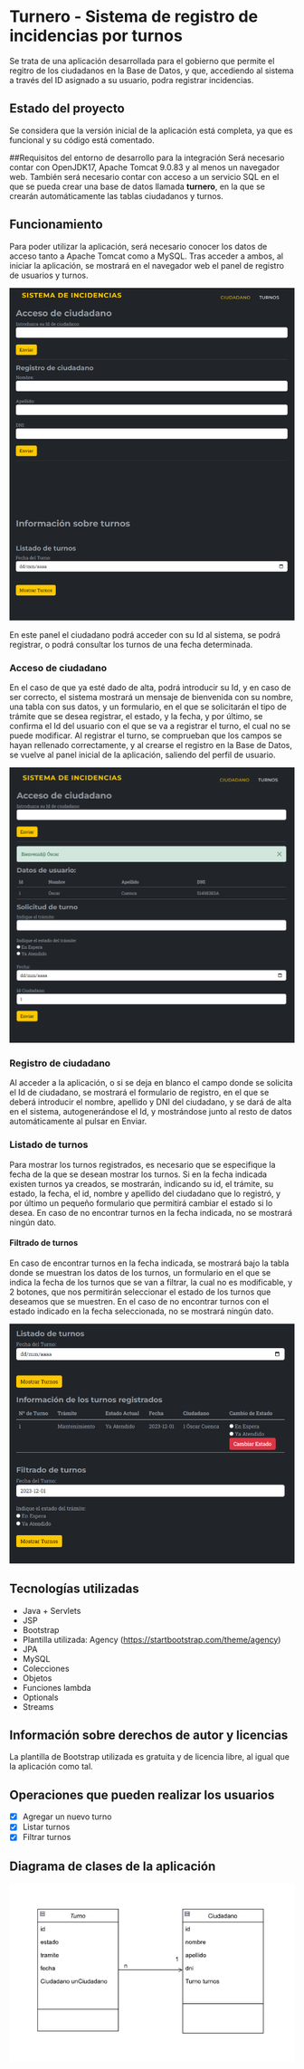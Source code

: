 # Turnero - Sistema de registro de incidencias por turnos
Se trata de una aplicación desarrollada para el gobierno que permite el regitro de los ciudadanos en la Base de Datos,
y que, accediendo al sistema a través del ID asignado a su usuario, podra registrar incidencias.

## Estado del proyecto
Se considera que la versión inicial de la aplicación está completa, ya que es funcional
y su código está comentado.

##Requisitos del entorno de desarrollo para la integración
Será necesario contar con OpenJDK17, Apache Tomcat 9.0.83 y al menos un navegador web.
También será necesario contar con acceso a un servicio SQL en el que se pueda crear una 
base de datos llamada **turnero**, en la que se crearán automáticamente las tablas ciudadanos
y turnos.

## Funcionamiento
Para poder utilizar la aplicación, será necesario conocer los datos de acceso tanto a Apache 
Tomcat como a MySQL. Tras acceder a ambos, al iniciar la aplicación, se mostrará en el 
navegador web el panel de registro de usuarios y turnos.

![index aplicacion](index.PNG)

En este panel el ciudadano podrá acceder con su Id al sistema, se podrá registrar, o
podrá consultar los turnos de una fecha determinada.

### Acceso de ciudadano
En el caso de que ya esté dado de alta, podrá introducir su Id, y en caso de ser correcto, 
el sistema mostrará un mensaje de bienvenida con su nombre, una tabla con sus datos,
y un formulario, en el que se solicitarán el tipo de trámite que se desea registrar, el 
estado, y la fecha, y por último, se confirma el Id del usuario con el que se va a registrar
el turno, el cual no se puede modificar.
Al registrar el turno, se comprueban que los campos se hayan rellenado correctamente, y 
al crearse el registro en la Base de Datos, se vuelve al panel inicial de la aplicación,
saliendo del perfil de usuario.

![panel de acceso de ciudadanos](acceso-usuario.PNG)

### Registro de ciudadano
Al acceder a la aplicación, o si se deja en blanco el campo donde se solicita el Id de 
ciudadano, se mostrará el formulario de registro, en el que se deberá introducir el nombre,
apellido y DNI del ciudadano, y se dará de alta en el sistema, autogenerándose el Id, 
y mostrándose junto al resto de datos automáticamente al pulsar en Enviar.

### Listado de turnos
Para mostrar los turnos registrados, es necesario que se especifique la fecha de la que se 
desean mostrar los turnos. Si en la fecha indicada existen turnos ya creados, se mostrarán, 
indicando su id, el trámite, su estado, la fecha, el id, nombre y apellido del ciudadano que
lo registró, y por último un pequeño formulario que permitirá cambiar el estado si lo desea.
En caso de no encontrar turnos en la fecha indicada, no se mostrará ningún dato.

#### Filtrado de turnos
En caso de encontrar turnos en la fecha indicada, se mostrará bajo la tabla donde se muestran
los datos de los turnos, un formulario en el que se indica la fecha de los turnos que se van 
a filtrar, la cual no es modificable, y 2 botones, que nos permitirán seleccionar el estado
de los turnos que deseamos que se muestren. En el caso de no encontrar turnos con el estado 
indicado en la fecha seleccionada, no se mostrará ningún dato.

![listado de turnos por fecha](listado.turnos.PNG)

## Tecnologías utilizadas
- Java + Servlets
- JSP
- Bootstrap
 - Plantilla utilizada: Agency (https://startbootstrap.com/theme/agency)
- JPA
- MySQL
- Colecciones
- Objetos
- Funciones lambda
- Optionals
- Streams

## Información sobre derechos de autor y licencias
La plantilla de Bootstrap utilizada es gratuita y de licencia libre, al igual que la
aplicación como tal. 

## Operaciones que pueden realizar los usuarios
- [x] Agregar un nuevo turno
- [x] Listar turnos
- [x] Filtrar turnos

## Diagrama de clases de la aplicación
![diagrama de clases](diagrama-clases.PNG)